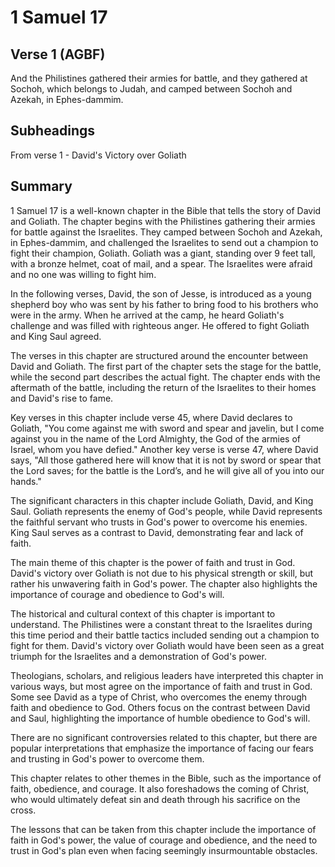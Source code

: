 # 1 Samuel 17

## Verse 1 (AGBF)

And the Philistines gathered their armies for battle, and they gathered at Sochoh, which belongs to Judah, and camped between Sochoh and Azekah, in Ephes-dammim.

## Subheadings

From verse 1 - David's Victory over Goliath

## Summary

1 Samuel 17 is a well-known chapter in the Bible that tells the story of David and Goliath. The chapter begins with the Philistines gathering their armies for battle against the Israelites. They camped between Sochoh and Azekah, in Ephes-dammim, and challenged the Israelites to send out a champion to fight their champion, Goliath. Goliath was a giant, standing over 9 feet tall, with a bronze helmet, coat of mail, and a spear. The Israelites were afraid and no one was willing to fight him.

In the following verses, David, the son of Jesse, is introduced as a young shepherd boy who was sent by his father to bring food to his brothers who were in the army. When he arrived at the camp, he heard Goliath's challenge and was filled with righteous anger. He offered to fight Goliath and King Saul agreed.

The verses in this chapter are structured around the encounter between David and Goliath. The first part of the chapter sets the stage for the battle, while the second part describes the actual fight. The chapter ends with the aftermath of the battle, including the return of the Israelites to their homes and David's rise to fame.

Key verses in this chapter include verse 45, where David declares to Goliath, "You come against me with sword and spear and javelin, but I come against you in the name of the Lord Almighty, the God of the armies of Israel, whom you have defied." Another key verse is verse 47, where David says, "All those gathered here will know that it is not by sword or spear that the Lord saves; for the battle is the Lord’s, and he will give all of you into our hands."

The significant characters in this chapter include Goliath, David, and King Saul. Goliath represents the enemy of God's people, while David represents the faithful servant who trusts in God's power to overcome his enemies. King Saul serves as a contrast to David, demonstrating fear and lack of faith.

The main theme of this chapter is the power of faith and trust in God. David's victory over Goliath is not due to his physical strength or skill, but rather his unwavering faith in God's power. The chapter also highlights the importance of courage and obedience to God's will.

The historical and cultural context of this chapter is important to understand. The Philistines were a constant threat to the Israelites during this time period and their battle tactics included sending out a champion to fight for them. David's victory over Goliath would have been seen as a great triumph for the Israelites and a demonstration of God's power.

Theologians, scholars, and religious leaders have interpreted this chapter in various ways, but most agree on the importance of faith and trust in God. Some see David as a type of Christ, who overcomes the enemy through faith and obedience to God. Others focus on the contrast between David and Saul, highlighting the importance of humble obedience to God's will.

There are no significant controversies related to this chapter, but there are popular interpretations that emphasize the importance of facing our fears and trusting in God's power to overcome them.

This chapter relates to other themes in the Bible, such as the importance of faith, obedience, and courage. It also foreshadows the coming of Christ, who would ultimately defeat sin and death through his sacrifice on the cross.

The lessons that can be taken from this chapter include the importance of faith in God's power, the value of courage and obedience, and the need to trust in God's plan even when facing seemingly insurmountable obstacles.